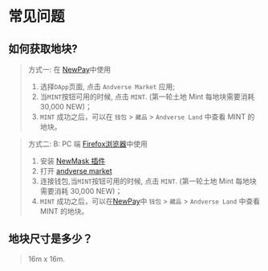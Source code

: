 # 常见问题

## 如何获取地块?

> 方式一:  在 [NewPay](https://www.newtonproject.org/newpay/)中使用
> 1. 选择`DApp`页面, 点击 `Andverse Market` 应用;
> 2. 当`MINT`按钮可用的时候, 点击 `MINT`. (第一轮土地 Mint 每地块需要消耗 30,000 NEW)；
> 3. `MINT` 成功之后，可以在 `钱包` > `藏品` > `Andverse Land` 中查看 MINT 的地块。


> 方式二: B: PC 端 [Firefox浏览器](https://www.mozilla.org/en-US/firefox/)中使用
> 1. 安装 [NewMask 插件](https://addons.mozilla.org/zh-CN/firefox/addon/newmask/?utm_source=addons.mozilla.org&utm_medium=referral&utm_content=search)
> 2. 打开 [andverse market](https://market.andverse.org)
> 3. 连接钱包,当`MINT`按钮可用的时候, 点击 `MINT`. (第一轮土地 Mint 每地块需要消耗 30,000 NEW)；
> 4. `MINT` 成功之后，可以在[NewPay](https://www.newtonproject.org/newpay/)中 `钱包` > `藏品` > `Andverse Land` 中查看 MINT 的地块。


## 地块尺寸是多少？

> 16m x 16m.

